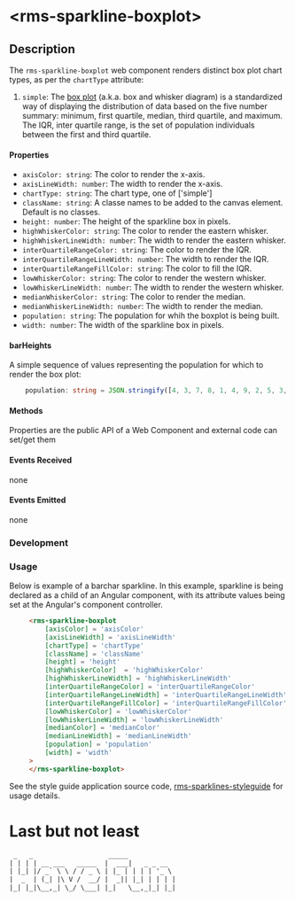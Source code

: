 &lt;rms-sparkline-boxplot&gt;
====

Description
----
The `rms-sparkline-boxplot` web component renders distinct box plot chart types, as per the `chartType` attribute:
1. `simple`: The [box plot](http://www.physics.csbsju.edu/stats/box2.html) (a.k.a. box and whisker diagram) is a standardized way of displaying the distribution of data based on the five number summary: minimum, first quartile, median, third quartile, and maximum. The IQR, inter quartile range, is the set of population individuals between the first and third quartile.

#### Properties
* `axisColor: string`: The color to render the x-axis.
* `axisLineWidth: number`: The width to render the x-axis.
* `chartType: string`: The chart type, one of ['simple']
* `className: string`: A classe names to be added to the canvas element. Default is no classes.
* `height: number`: The height of the sparkline box in pixels.
* `highWhiskerColor: string`: The color to render the eastern whisker.
* `highWhiskerLineWidth: number`: The width to render the eastern whisker.
* `interQuartileRangeColor: string`: The color to render the IQR.
* `interQuartileRangeLineWidth: number`: The width to render the IQR.
* `interQuartileRangeFillColor: string`: The color to fill the IQR.
* `lowWhiskerColor: string`: The color to render the western whisker.
* `lowWhiskerLineWidth: number`: The width to render the western whisker.
* `medianWhiskerColor: string`: The color to render the median.
* `medianWhiskerLineWidth: number`: The width to render the median.
* `population: string`: The population for whih the boxplot is being built.
* `width: number`: The width of the sparkline box in pixels. 

#### barHeights
A simple sequence of values representing the population for which to render the box plot:
````typescript
    population: string = JSON.stringify([4, 3, 7, 8, 1, 4, 9, 2, 5, 3, 5, 5, 8 , 9, 7, 1]);
````

#### Methods
Properties are the public API of a Web Component and external code can set/get them

#### Events Received
none

#### Events Emitted
none

### Development

### Usage
Below is example of a barchar sparkline. In this example, sparkline is being declared as a child of an Angular component, with its attribute values being set at the Angular's component controller.

````html
     <rms-sparkline-boxplot
         [axisColor] = 'axisColor'
         [axisLineWidth] = 'axisLineWidth'
         [chartType] = 'chartType'
         [className] = 'className'
         [height] = 'height'
         [highWhiskerColor]  = 'highWhiskerColor'
         [highWhiskerLineWidth] = 'highWhiskerLineWidth'
         [interQuartileRangeColor] = 'interQuartileRangeColor'
         [interQuartileRangeLineWidth] = 'interQuartileRangeLineWidth'
         [interQuartileRangeFillColor] = 'interQuartileRangeFillColor'
         [lowWhiskerColor] = 'lowWhiskerColor'
         [lowWhiskerLineWidth] = 'lowWhiskerLineWidth'
         [medianColor] = 'medianColor'
         [medianLineWidth] = 'medianLineWidth'
         [population] = 'population'
         [width] = 'width'
     >
     </rms-sparkline-boxplot>
````

See the style guide application source code, [rms-sparklines-styleguide](https://github.com/RodrigoMattosoSilveira/rms-sparklines-styleguide) for usage details.

# Last but not least
````html
 _   _                   _____            
| | | | __ ___   _____  |  ___|   _ _ __  
| |_| |/ _` \ \ / / _ \ | |_ | | | | '_ \ 
|  _  | (_| |\ V /  __/ |  _|| |_| | | | |
|_| |_|\__,_| \_/ \___| |_|   \__,_|_| |_|                                      
````
